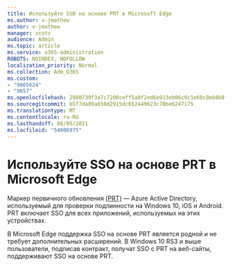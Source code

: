 ```yaml
---
title: Используйте SSO на основе PRT в Microsoft Edge
ms.author: v-jmathew
author: v-jmathew
manager: scotv
audience: Admin
ms.topic: article
ms.service: o365-administration
ROBOTS: NOINDEX, NOFOLLOW
localization_priority: Normal
ms.collection: Adm_O365
ms.custom:
- "9005624"
- "9657"
ms.openlocfilehash: 2980739f3a7c7200ceff5a0f2ed6e913eb06c9c1e60c8eb8b8f102f3f2760f01
ms.sourcegitcommit: b5f7da89a650d2915dc652449623c78be6247175
ms.translationtype: MT
ms.contentlocale: ru-RU
ms.lasthandoff: 08/05/2021
ms.locfileid: "54006975"
---
```

# <a name="use-prt-based-sso-in-microsoft-edge"></a>Используйте SSO на основе PRT в Microsoft Edge

Маркер первичного обновления [(PRT)](https://go.microsoft.com/fwlink/?linkid=2133632) — Azure Active Directory, используемый для проверки подлинности на Windows 10, iOS и Android. PRT включает SSO для всех приложений, используемых на этих устройствах.

В Microsoft Edge поддержка SSO на основе PRT является родной и не требует дополнительных расширений. В Windows 10 RS3 и выше пользователи, подписав контракт, получат SSO с PRT на веб-сайты, поддерживают SSO на основе PRT.

